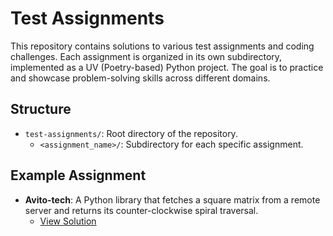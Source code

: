 # Test Assignments

This repository contains solutions to various test assignments and coding challenges. Each assignment is organized in its own subdirectory, implemented as a UV (Poetry-based) Python project. The goal is to practice and showcase problem-solving skills across different domains.

## Structure

- `test-assignments/`: Root directory of the repository.
  - `<assignment_name>/`: Subdirectory for each specific assignment.

## Example Assignment

- **Avito-tech**: A Python library that fetches a square matrix from a remote server and returns its counter-clockwise spiral traversal.
  - [View Solution](test-assignments/avito-tech)
